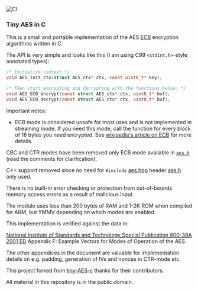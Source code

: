![CI](https://github.com/kokke/tiny-AES-c/workflows/CI/badge.svg)

### Tiny AES in C

This is a small and portable implementation of the AES [ECB](https://en.wikipedia.org/wiki/Block_cipher_mode_of_operation#Electronic_Codebook_.28ECB.29) encryption algorithms written in C.

The API is very simple and looks like this (I am using C99 `<stdint.h>`-style annotated types):

```C
/* Initialize context */
void AES_init_ctx(struct AES_ctx* ctx, const uint8_t* key);

/* Then start encrypting and decrypting with the functions below: */
void AES_ECB_encrypt(const struct AES_ctx* ctx, uint8_t* buf);
void AES_ECB_decrypt(const struct AES_ctx* ctx, uint8_t* buf);

```

Important notes:

- ECB mode is considered unsafe for most uses and is not implemented in streaming mode. If you need this mode, call the function for every block of 16 bytes you need encrypted. See [wikipedia's article on ECB](<https://en.wikipedia.org/wiki/Block_cipher_mode_of_operation#Electronic_Codebook_(ECB)>) for more details.

CBC and CTR modes have been removed only ECB mode available in [`aes.h`](https://github.com/kokke/tiny-AES-c/blob/master/aes.h) (read the comments for clarification).

C++ support removed since no need for `#include` [aes.hpp](https://github.com/kokke/tiny-AES-c/blob/master/aes.hpp) header [aes.h](https://github.com/kokke/tiny-AES-c/blob/master/aes.h) only used.

There is no built-in error checking or protection from out-of-bounds memory access errors as a result of malicious input.

The module uses less than 200 bytes of RAM and 1-2K ROM when compiled for ARM, but YMMV depending on which modes are enabled.

This implementation is verified against the data in:

[National Institute of Standards and Technology Special Publication 800-38A 2001 ED](http://nvlpubs.nist.gov/nistpubs/Legacy/SP/nistspecialpublication800-38a.pdf) Appendix F: Example Vectors for Modes of Operation of the AES.

The other appendices in the document are valuable for implementation details on e.g. padding, generation of IVs and nonces in CTR-mode etc.

This project forked from [tiny-AES-c](https://github.com/kokke/tiny-AES-c) thanks for their contributors.

All material in this repository is in the public domain.
